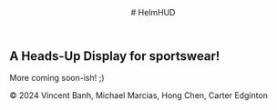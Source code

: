 <header>
# HelmHUD
</header>

## A Heads-Up Display for sportswear!

More coming soon-ish! ;)

<footer>

&copy; 2024 Vincent Banh, Michael Marcias, Hong Chen, Carter Edginton

</footer>
